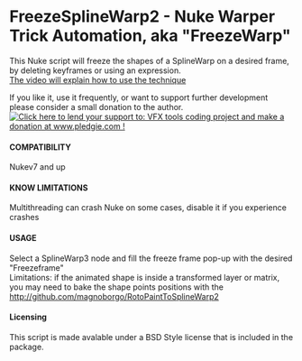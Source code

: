 FreezeSplineWarp2 - Nuke Warper Trick Automation, aka "FreezeWarp"
===============


This Nuke script will freeze the shapes of a SplineWarp on a desired frame, by deleting keyframes or using an expression.   
[The video will explain how to use the technique](http://www.youtube.com/watch?v=rFP4jgfXpjM&feature=player_embedded)

If you like it, use it frequently, or want to support further development please consider a small donation to the author.   
<a href='http://www.pledgie.com/campaigns/21123'><img alt='Click here to lend your support to: VFX tools coding project and make a donation at www.pledgie.com !' src='http://www.pledgie.com/campaigns/21123.png?skin_name=chrome' border='0' /></a>

#### COMPATIBILITY ####

Nukev7 and up

#### KNOW LIMITATIONS ####

Multithreading can crash Nuke on some cases, disable it if you experience crashes

#### USAGE ####

Select a SplineWarp3 node and fill the freeze frame pop-up with the desired "Freezeframe"   
Limitations: if the animated shape is inside a transformed layer or matrix, you may need to bake the shape points positions with 
the http://github.com/magnoborgo/RotoPaintToSplineWarp2

#### Licensing ####

This script is made avalable under a BSD Style license that is included in the package.
